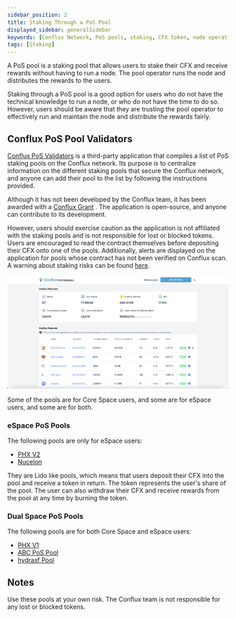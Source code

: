 ```yaml
---
sidebar_position: 2
title: Staking Through a PoS Pool
displayed_sidebar: generalSidebar
keywords: [Conflux Network, PoS pools, staking, CFX token, node operation, Conflux PoS Validators, community-driven, Core Space, eSpace, PHX V2, Nucelon, PHX V1, ABC PoS Pool, hydrasf Pool, Lido-like pools, staking risks, rewards distribution]
tags: [Staking]
---
```


A PoS pool is a staking pool that allows users to stake their CFX and receive rewards without having to run a node. The pool operator runs the node and distributes the rewards to the users. 

Staking through a PoS pool is a good option for users who do not have the technical knowledge to run a node, or who do not have the time to do so. However, users should be aware that they are trusting the pool operator to effectively run and maintain the node and distribute the rewards fairly.

## Conflux PoS Pool Validators

[Conflux PoS Validators](https://www.conflux-pos-validators.org) is a third-party application that compiles a list of PoS staking pools on the Conflux network. Its purpose is to centralize information on the different staking pools that secure the Conflux network, and anyone can add their pool to the list by following the instructions provided. 

Although it has not been developed by the Conflux team, it has been awarded with a [Conflux Grant](https://forum.conflux.fun/t/conflux-pools-validators-list/14258) . The application is open-source, and anyone can contribute to its development.

However, users should exercise caution as the application is not affiliated with the staking pools and is not responsible for lost or blocked tokens. Users are encouraged to read the contract themselves before depositing their CFX onto one of the pools. Additionally, alerts are displayed on the application for pools whose contract has not been verified on Conflux scan. A warning about staking risks can be found [here](https://forum.conflux.fun/t/pos-mining-pool-risk-warning/13760).

![PoS Validators](./img/posValidators)

Some of the pools are for Core Space users, and some are for eSpace users, and some are for both.

### eSpace PoS Pools

The following pools are only for eSpace users:

* [PHX V2](https://app.phxverse.com/)
* [Nucelon](https://www.nucleon.space/)

They are Lido like pools, which means that users deposit their CFX into the pool and receive a token in return. The token represents the user's share of the pool. The user can also withdraw their CFX  and receive rewards from the pool at any time by burning the token.

### Dual Space PoS Pools

The following pools are for both Core Space and eSpace users:

* [PHX V1](https://pospool.phxverse.com/)
* [ABC PoS Pool](https://confluxpos.cn/)
* [hydrasf Pool](https://hydrasf.club/)

## Notes

Use these pools at your own risk. The Conflux team is not responsible for any lost or blocked tokens.